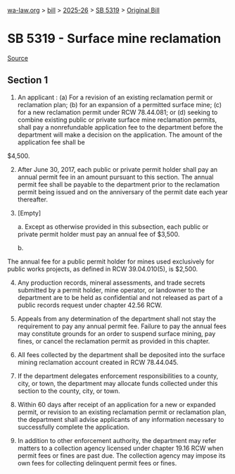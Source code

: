 [wa-law.org](/) > [bill](/bill/) > [2025-26](/bill/2025-26/) > [SB 5319](/bill/2025-26/sb/5319/) > [Original Bill](/bill/2025-26/sb/5319/1/)

# SB 5319 - Surface mine reclamation

[Source](http://lawfilesext.leg.wa.gov/biennium/2025-26/Pdf/Bills/Senate%20Bills/5319.pdf)

## Section 1
1. An applicant : (a) For a revision of an existing reclamation permit or reclamation plan; (b) for an expansion of a permitted surface mine; (c) for a new reclamation permit under RCW 78.44.081; or (d) seeking to combine existing public or private surface mine reclamation permits, shall pay a nonrefundable application fee to the department before the department will make a decision on the application. The amount of the application fee shall be

$4,500.

2. After June 30, 2017, each public or private permit holder shall pay an annual permit fee in an amount pursuant to this section. The annual permit fee shall be payable to the department prior to the reclamation permit being issued and on the anniversary of the permit date each year thereafter.

3. [Empty]

    a. Except as otherwise provided in this subsection, each public or private permit holder must pay an annual fee of $3,500.

    b.

The annual fee for a public permit holder for mines used exclusively for public works projects, as defined in RCW 39.04.010(5), is $2,500.

4. Any production records, mineral assessments, and trade secrets submitted by a permit holder, mine operator, or landowner to the department are to be held as confidential and not released as part of a public records request under chapter 42.56 RCW.

5. Appeals from any determination of the department shall not stay the requirement to pay any annual permit fee. Failure to pay the annual fees may constitute grounds for an order to suspend surface mining, pay fines, or cancel the reclamation permit as provided in this chapter.

6. All fees collected by the department shall be deposited into the surface mining reclamation account created in RCW 78.44.045.

7. If the department delegates enforcement responsibilities to a county, city, or town, the department may allocate funds collected under this section to the county, city, or town.

8. Within 60 days after receipt of an application for a new or expanded permit, or revision to an existing reclamation permit or reclamation plan, the department shall advise applicants of any information necessary to successfully complete the application.

9. In addition to other enforcement authority, the department may refer matters to a collection agency licensed under chapter 19.16 RCW when permit fees or fines are past due. The collection agency may impose its own fees for collecting delinquent permit fees or fines.
